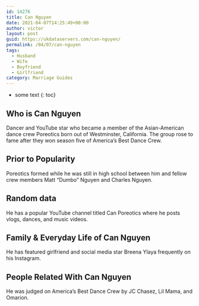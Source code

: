 ```yaml
---
id: 14276
title: Can Nguyen
date: 2021-04-07T14:25:49+00:00
author: victor
layout: post
guid: https://ukdataservers.com/can-nguyen/
permalink: /04/07/can-nguyen
tags:
  - Husband
  - Wife
  - Boyfriend
  - Girlfriend
category: Marriage Guides
---
```


* some text
{: toc}


## Who is Can Nguyen



Dancer and YouTube star who became a member of the Asian-American dance crew Poreotics born out of Westminster, California. The group rose to fame after they won season five of America&#8217;s Best Dance Crew.

                
                
                
## Prior to Popularity



Poreotics formed while he was still in high school between him and fellow crew members Matt &#8220;Dumbo&#8221; Nguyen and Charles Nguyen.

                
                
                
## Random data



He has a popular YouTube channel titled Can Poreotics where he posts vlogs, dances, and music videos.

                
                
                
## Family & Everyday Life of Can Nguyen



He has featured girlfriend and social media star Breena Ylaya frequently on his Instagram.

                
                
                
## People Related With Can Nguyen



He was judged on America&#8217;s Best Dance Crew by JC Chasez, Lil Mama, and Omarion.

                
              
            
          
          
          